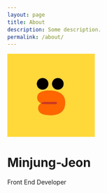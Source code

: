 ```yaml
---
layout: page
title: About
description: Some description.
permalink: /about/
---
```


<img class="img-rounded" src="/assets/img/uploads/author.jpg" alt="Minjung Jeon" width="200">

# Minjung-Jeon
Front End Developer
